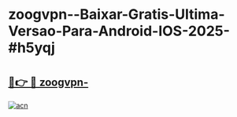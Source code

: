 # zoogvpn--Baixar-Gratis-Ultima-Versao-Para-Android-IOS-2025-#h5yqj

# <h2><a href="https://ainizakaria.my?title=zoogvpn-&ref=24M">🔗👉 🔴 zoogvpn-</a></h2>

[![acn](https://github.com/user-attachments/assets/0f9c940e-d8b0-45ae-aac7-cd30a18b3e1c)](https://ainizakaria.my?title=zoogvpn-&ref=24M)

